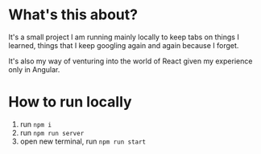 # What's this about?

It's a small project I am running mainly locally to keep tabs on things I learned, things that I keep googling again and again because I forget.

It's also my way of venturing into the world of React given my experience only in Angular.

# How to run locally

1. run `npm i`
2. run `npm run server`
3. open new terminal, run `npm run start`
